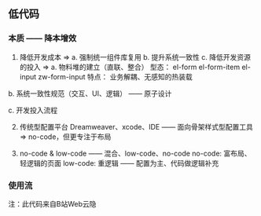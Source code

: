 ## 低代码
### 本质 —— 降本增效
1. 降低开发成本
=> a. 强制统一组件库复用 b. 提升系统一致性 c. 降低开发资源的投入
=>
a. 物料堆的建立（直联、整合）
型态：
el-form el-form-item
el-input
zw-form-input
特点：
业务解耦、无感知的热装载

b. 系统一致性规范（交互、UI、逻辑） —— 原子设计

c. 开发投入流程

2. 传统型配置平台
Dreamweaver、xcode、IDE —— 面向骨架样式型配置工具
=> no-code，但更专注于布局

3. no-code & low-code —— 混合、low-code、no-code
no-code: 富布局、轻逻辑的页面
low-code: 重逻辑 —— 配置为主、代码做逻辑补充

### 使用流

注：此代码来自B站Web云隐
